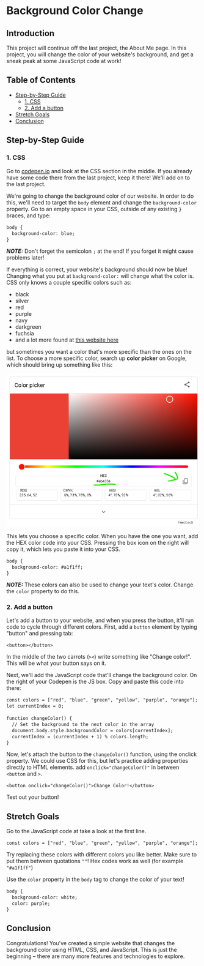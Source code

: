# Background Color Change

## Introduction

This project will continue off the last project, the About Me page. In this project, you will change the color of your website's background, and get a sneak peak at some JavaScript code at work!

## Table of Contents

- [Step-by-Step Guide](#step-by-step-guide)
  - [1. CSS](#1-css)
  - [2. Add a button](#2-add-a-button)
- [Stretch Goals](#stretch-goals)
- [Conclusion](#conclusion)


## Step-by-Step Guide

### 1. CSS

Go to [codepen.io](codepen.io) and look at the CSS section in the middle. If you already have some code there from the last project, keep it there! We'll add on to the last project.

We're going to change the background color of our website. In order to do this, we'll need to target the ```body``` element and change the ```background-color``` property. Go to an empty space in your CSS, outside of any existing ```}``` braces, and type:

```
body {
  background-color: blue;
}
```

**_NOTE:_** Don't forget the semicolon ```;``` at the end! If you forget it might cause problems later!

If everything is correct, your website's background should now be blue! Changing what you put at ```background-color:``` will change what the color is. CSS only knows a couple specific colors such as:

- black
- silver
- red
- purple
- navy
- darkgreen
- fuchsia
- and a lot more found at [this website here](https://www.w3.org/wiki/CSS/Properties/color/keywords)

but sometimes you want a color that's more specific than the ones on the list. To choose a more specific color, search up __color picker__ on Google, which should bring up something like this:

![colorPicker](colorPicker.png)

This lets you choose a specific color. When you have the one you want, add the HEX color code into your CSS. Pressing the box icon on the right will copy it, which lets you paste it into your CSS.

```
body {
  background-color: #a1f1ff;
}
```

**_NOTE:_** These colors can also be used to change your text's color. Change the ```color``` property to do this. 

### 2. Add a button

Let's add a button to your website, and when you press the button, it'll run code to cycle through different colors. First, add a ```button``` element by typing "button" and pressing tab:

```
<button></button>
```

In the middle of the two carrots (```><```) write something like "Change color!". This will be what your button says on it.

Next, we'll add the JavaScript code that'll change the background color. On the right of your Codepen is the JS box. Copy and paste this code into there:

```
const colors = ["red", "blue", "green", "yellow", "purple", "orange"];
let currentIndex = 0;

function changeColor() {
  // Set the background to the next color in the array
  document.body.style.backgroundColor = colors[currentIndex];
  currentIndex = (currentIndex + 1) % colors.length;
}
```

Now, let's attach the button to the ```changeColor()``` function, using the onclick property. We could use CSS for this, but let's practice adding properties directly to HTML elements. add ```onclick="changeColor()"``` in between ```<button``` and ```>```.

```
<button onclick="changeColor()">Change Color!</button>
```

Test out your button!

## Stretch Goals
Go to the JavaScript code at take a look at the first line. 

```
const colors = ["red", "blue", "green", "yellow", "purple", "orange"];
```

Try replacing these colors with different colors you like better. Make sure to put them between quotations ```""```! Hex codes work as well (for example ```"#a1f1ff"```)

Use the ```color``` property in the ```body``` tag to change the color of your text!
```
body {
  background-color: white;
  color: purple;
}
```

## Conclusion

Congratulations! You've created a simple website that changes the background color using HTML, CSS, and JavaScript. This is just the beginning – there are many more features and technologies to explore. 
